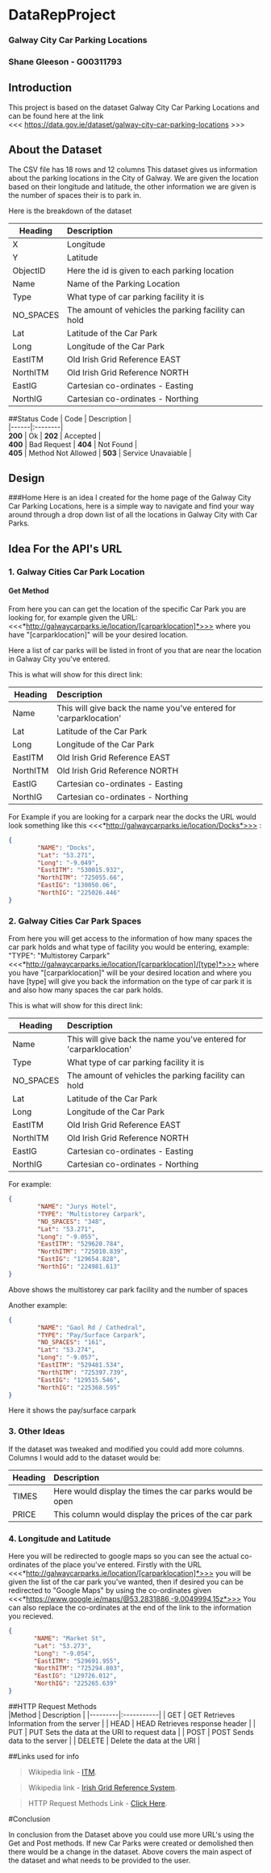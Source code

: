 # DataRepProject

### Galway City Car Parking Locations

### Shane Gleeson - G00311793

## Introduction
This project is based on the dataset Galway City Car Parking Locations and can be found here at the link  
<<< https://data.gov.ie/dataset/galway-city-car-parking-locations >>>

## About the Dataset
The CSV file has 18 rows and 12 columns
This dataset gives us information about the parking locations in the City of Galway. We are given the location based on their longitude and latitude, the other information we are given is the number of spaces their is to park in.

Here is the breakdown of the dataset
 
 
|Heading | Description  |
|---------|:-----------|
| X | Longitude |
| Y | Latitude |
| ObjectID | Here the id is given to each parking location |
| Name |  Name of the Parking Location|
| Type | What type of car parking facility it is |
| NO_SPACES | The amount of vehicles the parking facility can hold |
| Lat | Latitude of the Car Park |
| Long | Longitude of the Car Park |
| EastITM | Old Irish Grid Reference EAST |
| NorthITM | Old Irish Grid Reference NORTH |
| EastIG |  Cartesian co-ordinates - Easting |
| NorthIG |  Cartesian co-ordinates - Northing |


##Status Code
| Code | Description |    
|------|:--------|     
**200** | Ok | 
**202** | Accepted  |  
**400** | Bad Request | 
**404** | Not Found  |  
**405** | Method Not Allowed | 
**503** | Service Unavaiable |

## Design 
###Home
Here is an idea I created for the home page of the Galway City Car Parking Locations, here is a simple way to navigate and find your way around through a drop down list of all the locations in Galway City with Car Parks.

## Idea For the API's URL

### 1. Galway Cities Car Park Location
#### Get Method
From here you can can get the location of the specific Car Park you are looking for, for example given the URL: 
<<<*http://galwaycarparks.ie/location/[carparklocation]*>>> where you have "[carparklocation]" will be your desired location.

Here a list of car parks will be listed in front of you that are near the location in Galway City you've entered.

This is what will show for this direct link:

|Heading | Description  |
|---------|:-----------|
| Name | This will give back the name you've entered for 'carparklocation' |
| Lat | Latitude of the Car Park |
| Long | Longitude of the Car Park |
| EastITM | Old Irish Grid Reference EAST |
| NorthITM | Old Irish Grid Reference NORTH |
| EastIG |  Cartesian co-ordinates - Easting |
| NorthIG |  Cartesian co-ordinates - Northing |

For Example if you are looking for a carpark near the docks the URL would look something like this 
<<<*http://galwaycarparks.ie/location/Docks*>>> :

```json
{
        "NAME": "Docks",
        "Lat": "53.271",
        "Long": "-9.049",
        "EastITM": "530015.932",
        "NorthITM": "725055.66",
        "EastIG": "130050.06",
        "NorthIG": "225026.446"
}
```

### 2. Galway Cities Car Park Spaces

From here you will get access to the information of how many spaces the car park holds and what type of facility you would be entering, example: "TYPE": "Multistorey Carpark" 
<<<*http://galwaycarparks.ie/location/[carparklocation]/[type]*>>> where you have "[carparklocation]" will be your desired location and where you have [type] will give you back the information on the type of car park it is and also how many spaces the car park holds. 

This is what will show for this direct link:

|Heading | Description  |
|---------|:-----------|
| Name | This will give back the name you've entered for 'carparklocation' |
| Type | What type of car parking facility it is |
| NO_SPACES | The amount of vehicles the parking facility can hold |
| Lat | Latitude of the Car Park |
| Long | Longitude of the Car Park |
| EastITM | Old Irish Grid Reference EAST |
| NorthITM | Old Irish Grid Reference NORTH |
| EastIG |  Cartesian co-ordinates - Easting |
| NorthIG |  Cartesian co-ordinates - Northing |

For example:

```json
{
        "NAME": "Jurys Hotel",
        "TYPE": "Multistorey Carpark",
        "NO_SPACES": "348",
        "Lat": "53.271",
        "Long": "-9.055",
        "EastITM": "529620.784",
        "NorthITM": "725010.839",
        "EastIG": "129654.828",
        "NorthIG": "224981.613"
}
```
Above shows the multistorey car park facility and the number of spaces

Another example:

```json
{
        "NAME": "Gaol Rd / Cathedral",
        "TYPE": "Pay/Surface Carpark",
        "NO_SPACES": "161",
        "Lat": "53.274",
        "Long": "-9.057",
        "EastITM": "529481.534",
        "NorthITM": "725397.739",
        "EastIG": "129515.546",
        "NorthIG": "225368.595"
}
```

Here it shows the pay/surface carpark

### 3. Other Ideas

If the dataset was tweaked and modified you could add more columns. Columns I would add to the dataset would be:
  
|Heading | Description |
|---------|:-----------|
| TIMES | Here would display the times the car parks would be open |
| PRICE | This column would display the prices of the car park  |

### 4. Longitude and Latitude

Here you will be redirected to google maps so you can see the actual co-ordinates of the place you've entered.
Firstly with the URL <<<*http://galwaycarparks.ie/location/[carparklocation]*>>> you will be given the list of the car park you've wanted, then if desired you can be redirected to "Google Maps" by using the co-ordinates given 
<<<*https://www.google.ie/maps/@53.2831886,-9.0049994,15z*>>> You can also replace the co-ordinates at the end of the link to the information you recieved.


 ```json
{
        "NAME": "Market St",
        "Lat": "53.273",
        "Long": "-9.054",
        "EastITM": "529691.955",
        "NorthITM": "725294.803",
        "EastIG": "129726.012",
        "NorthIG": "225265.639"
}
```


##HTTP Request Methods  
|Method | Description |
|---------|:-----------|
| GET | GET Retrieves Information from the server |
| HEAD | HEAD Retrieves response header  |
| PUT | PUT Sets the data at the URI to request data |
| POST | POST Sends data to the server |
| DELETE | Delete the data at the URI |


##Links used for info

> Wikipedia link - [ITM](https://en.wikipedia.org/wiki/Irish_Transverse_Mercator).


> Wikipedia link - [Irish Grid Reference System](https://en.wikipedia.org/wiki/Irish_grid_reference_system).


> HTTP Request Methods Link - [Click Here](http://www.w3.org/Protocols/rfc2616/rfc2616-sec9.html).

#Conclusion

In conclusion from the Dataset above you could use more URL's using the Get and Post methods. If new Car Parks were created or demolished then there would be a change in the dataset. Above covers the main aspect of the dataset and what needs to be provided to the user.
